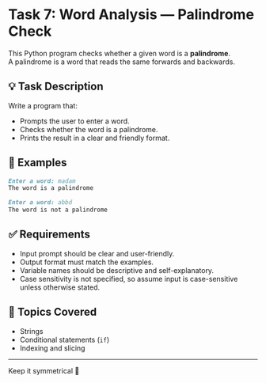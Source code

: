 # Task 7: Word Analysis — Palindrome Check

This Python program checks whether a given word is a **palindrome**.  
A palindrome is a word that reads the same forwards and backwards.

## 💡 Task Description

Write a program that:

- Prompts the user to enter a word.
- Checks whether the word is a palindrome.
- Prints the result in a clear and friendly format.

## 🧾 Examples
```markdown
Enter a word: madam
The word is a palindrome
```
```markdown
Enter a word: abbd
The word is not a palindrome
```

## ✅ Requirements

- Input prompt should be clear and user-friendly.
- Output format must match the examples.
- Variable names should be descriptive and self-explanatory.
- Case sensitivity is not specified, so assume input is case-sensitive unless otherwise stated.

## 📌 Topics Covered

- Strings  
- Conditional statements (`if`)  
- Indexing and slicing  

---

Keep it symmetrical 🔁

